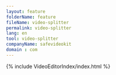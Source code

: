 ```yaml
---
layout: feature
folderName: feature
fileName: video-splitter
permalink: video-splitter
lang: en
tool: video-splitter
companyName: safevideokit
domain : com
---
```


{% include VideoEditorIndex/index.html %}

   